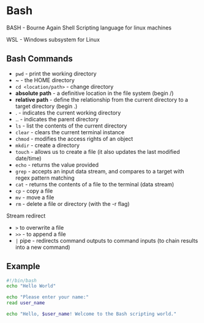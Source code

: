 # Bash
BASH - Bourne Again Shell
Scripting language for linux machines

WSL - Windows subsystem for Linux

## Bash Commands
- ```pwd``` - print the working directory
- ~ - the HOME directory
- ```cd <location/path>``` - change directory
- **absolute path** - a definitive location in the file system (begin /)
- **relative path** - define the relationship from the current directory to a target directory (begin .)
- . - indicates the current working directory
- .. - indicates the parent directory
- ```ls``` - list the contents of the current directory
- ```clear``` - clears the current terminal instance
- ```chmod``` - modifies the access rights of an object
- ```mkdir``` - create a directory
- ```touch``` - allows us to create a file (it also updates the last modified date/time)
- ```echo``` - returns the value provided
- ```grep``` - accepts an input data stream, and compares to a target with regex pattern matching
- ```cat``` - returns the contents of a file to the terminal (data stream)
- ```cp``` - copy a file
- ```mv``` - move a file
- ```rm``` - delete a file or directory (with the -r flag)


Stream redirect
- ```>``` to overwrite a file
- ```>>``` - to append a file
- ```|``` pipe - redirects command outputs to command inputs (to chain results into a new command)


## Example
```Bash
#!/bin/bash
echo "Hello World"

echo "Please enter your name:"
read user_name

echo "Hello, $user_name! Welcome to the Bash scripting world."
```
